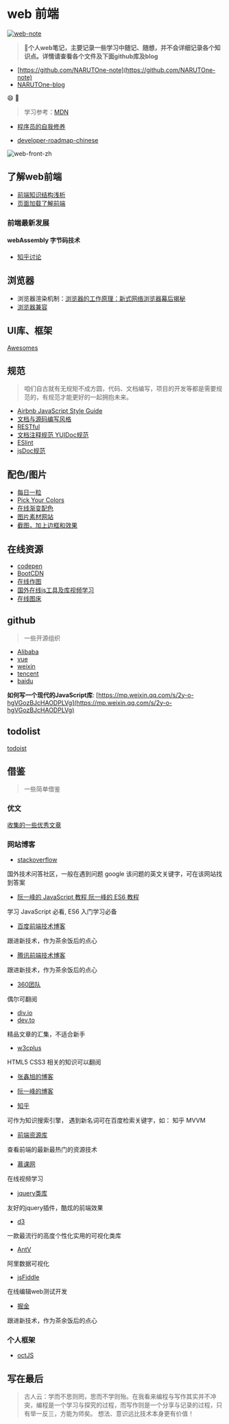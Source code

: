 # web 前端

[![web-note](https://img.shields.io/badge/web--note-0.2-green.svg)](https://github.com/NARUTOne/web-note)

> 🚀**个人web笔记，主要记录一些学习中随记、随想，并不会详细记录各个知识点。详情请查看各个文件及下面github库及blog**

- [https://github.com/NARUTOne-note](https://github.com/NARUTOne-note)
- [NARUTOne-blog](https://github.com/NARUTOne/blog-note)

:smile: :art:

> 学习参考：[MDN](https://developer.mozilla.org/en-US/docs/Web)

- [程序员的自我修养](https://leohxj.gitbooks.io/a-programmer-prepares/content/)

- [developer-roadmap-chinese](https://github.com/goodjack/developer-roadmap-chinese)

![web-front-zh](https://raw.githubusercontent.com/NARUTOne/resources-github/master/imgs/frontend-2019.png)

## 了解web前端

- [前端知识结构浅析](https://segmentfault.com/a/1190000005875954)
- [页面加载了解前端](http://mp.weixin.qq.com/s/qMsf4DcMhn2cf0fXC-PLVA)

### 前端最新发展

#### webAssembly 字节码技术

- [知乎讨论](https://www.zhihu.com/question/31415286)

## 浏览器

- 浏览器渲染机制：[浏览器的工作原理：新式网络浏览器幕后揭秘](https://www.html5rocks.com/zh/tutorials/internals/howbrowserswork/#1_1)
- [浏览器兼容](https://juejin.im/post/59a3f2fe6fb9a0249471cbb4)

## UI库、框架

[Awesomes](https://github.com/NARUTOne-note/Awesomes)

## 规范

> 咱们自古就有无规矩不成方圆，代码、文档编写，项目的开发等都是需要规范的，有规范才能更好的一起拥抱未来。

- [Airbnb JavaScript Style Guide](https://github.com/airbnb/javascript)
- [文档与源码编写风格](https://github.com/fex-team/styleguide)
- [RESTful](https://developer.github.com/)
- [文档注释规范 YUIDoc规范](http://www.cnblogs.com/chris-oil/p/5387129.html)
- [ESlint](http://eslint.cn/)
- [jsDoc规范](http://www.css88.com/doc/jsdoc/tags-param.html)

## 配色/图片

- [每日一粒](https://www.seeseed.com/daily/146)
- [Pick Your Colors](http://www.vanschneider.com/colors/)
- [在线渐变配色](http://gradient.awesomes.cn/)
- [图片素材网站](http://mp.weixin.qq.com/s/FHTgWBAQCGLDbIF5RreZaw)
- [截图，加上边框和效果](https://www.screely.com/)

## 在线资源

- [codepen](https://codepen.io/)
- [BootCDN](http://www.bootcdn.cn/)
- [在线作图](www.processon.com)
- [国外在线js工具及库视频学习](https://egghead.io/)
- [在线图床](https://sm.ms/)

## github

> 一些开源组织

- [Alibaba](https://github.com/alibaba)
- [vue](https://github.com/vuejs)
- [weixin](https://github.com/weixin)
- [tencent](https://github.com/Tencent)
- [baidu](https://github.com/baidu)

**如何写一个现代的JavaScript库**: [https://mp.weixin.qq.com/s/2y-o-hgVGozBJcHAODPLVg](https://mp.weixin.qq.com/s/2y-o-hgVGozBJcHAODPLVg)

## todolist

[todoist](https://zhtw.todoist.com/downloads?focus=desktop)

## 借鉴

> 一些简单借鉴

### 优文

[收集的一些优秀文章](./hardgoods.md)

### 网站博客

- [stackoverflow](https://stackoverflow.com/)

国外技术问答社区，一般在遇到问题 google 该问题的英文关键字，可在该网站找到答案

- [阮一峰的 JavaScript 教程 阮一峰的 ES6 教程](http://es6.ruanyifeng.com/)

学习 JavaScript 必看, ES6 入门学习必备

- [百度前端技术博客](http://fex.baidu.com/code/)

跟进新技术，作为茶余饭后的点心

- [腾讯前端技术博客](http://www.alloyteam.com/)

跟进新技术，作为茶余饭后的点心

- [360团队](https://75team.com/archives/)

偶尔可翻阅

- [div.io](http://div.io/#/welcome)
- [dev.to](https://dev.to/)

精品文章的汇集，不适合新手

- [w3cplus](http://www.w3cplus.com/)

HTML5 CSS3 相关的知识可以翻阅

- [张鑫旭的博客](http://www.zhangxinxu.com/wordpress/)

- [阮一峰的博客](http://www.ruanyifeng.com/blog/javascript/)

- [知乎](https://www.zhihu.com/)

可作为知识搜索引擎， 遇到新名词可在百度检索关键字，如： 知乎 MVVM

- [前端资源库](https://www.awesomes.cn/)

查看前端的最新最热门的资源技术

- [慕课网](http://www.imooc.com/)

在线视频学习

- [jquery类库](http://www.jq22.com/)

友好的jquery插件，酷炫的前端效果

- [d3](https://d3js.org/)

一款最流行的高度个性化实用的可视化类库

- [AntV](https://antv.alipay.com/)

阿里数据可视化

- [jsFiddle](https://jsfiddle.net/)

在线编辑web测试开发

- [掘金](https://juejin.im/timeline)

跟进新技术，作为茶余饭后的点心

### 个人框架

- [octJS](https://github.com/younglaker/octjs)

## 写在最后

>古人云：学而不思则罔，思而不学则殆。在我看来编程与写作其实并不冲突，编程是一个学习与探究的过程，而写作则是一个分享与记录的过程，只有举一反三，方能为师矣。
>想法、意识远比技术本身更有价值！
